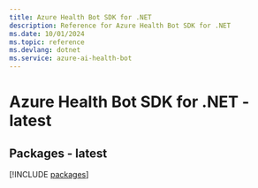 ```yaml
---
title: Azure Health Bot SDK for .NET
description: Reference for Azure Health Bot SDK for .NET
ms.date: 10/01/2024
ms.topic: reference
ms.devlang: dotnet
ms.service: azure-ai-health-bot
---
```

# Azure Health Bot SDK for .NET - latest
## Packages - latest
[!INCLUDE [packages](health-bot-index.md)]